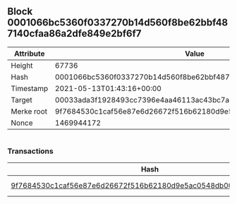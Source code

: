 ## Block 0001066bc5360f0337270b14d560f8be62bbf487140cfaa86a2dfe849e2bf6f7

Attribute | Value
--- | ---
Height | 67736
Hash | 0001066bc5360f0337270b14d560f8be62bbf487140cfaa86a2dfe849e2bf6f7
Timestamp | 2021-05-13T01:43:16+00:00
Target | 00033ada3f1928493cc7396e4aa46113ac43bc7ac52aab5d08e3934913716f64
Merke root | 9f7684530c1caf56e87e6d26672f516b62180d9e5ac0548db00a0e5cee57ee72
Nonce | 1469944172

```

```

### Transactions

Hash | Amount
--- | ---
[9f7684530c1caf56e87e6d26672f516b62180d9e5ac0548db00a0e5cee57ee72](9f7684530c1caf56e87e6d26672f516b62180d9e5ac0548db00a0e5cee57ee72.md) | 10.00000000 SKEPTI 
